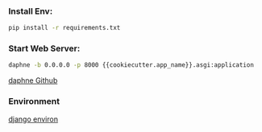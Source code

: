 ### Install Env:
```bash
pip install -r requirements.txt
```

### Start Web Server:
```bash
daphne -b 0.0.0.0 -p 8000 {{cookiecutter.app_name}}.asgi:application
```

[daphne Github](https://github.com/django/daphne)


### Environment
[django environ](https://django-environ.readthedocs.io/en/latest/#)
